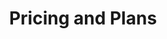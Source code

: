 ---
url: /pricing
metaTags: >-
  <meta property="og:title" content="Get started with Visyond for free">
  <meta property="og:type" content="website">
  <meta property="og:image" content="https://visyond.com/img/thumbnails/Thumbnail - Pricing 2023.png">
  <meta property="og:description" content="Get started with an actually useful free plan.">
  <meta property="og:url" content="https://visyond.com/pricing/">
  <meta name="description" content="Get started with an actually useful free plan.">
title: Pricing and Plans
topTitle: >-
  Build<span style="color: #0086ff;">.</span> Analyze<span style="color: #0086ff;">.</span> Present<span style="color: #0086ff;">.</span>
topSubTitle: >-
  Get started with an <span style="font-weight: 900;">actually useful</span> free plan.
topButtonText: 'Get started'
topButtonLink: '/accounts/signup/'
pricingSections:
  - pricingSection:
      plansCards:
        - PricePrimary: $0
          PricePrimaryPeriod: >-
            free <br/>forever
          cardButton:
            cardButtonText: Get started
            cardButtonURL: '/accounts/signup/'
            isButtonContactUs: false
        #   featuresListHeader: 'With Starter plan, you can:'
        #   featureslist:
        #     - title: Create no-code dashboards
        #       tooltip: >- 
        #         Build interactive online dashboards and ‘what-if’ calculators using Excel formulas and scenarios & charts you create in Visyond.
        #     - title: Organize scenarios
        #       tooltip: >- 
        #         Create and manage scenarios without overwriting, corrupting or losing any data.
        #     - title: Simplify charting
        #       tooltip: >- 
        #         Create beautiful charts, easily customize data series and keep information up-to-date.
          planCardIcon: /img/pricing/STANDARD.png
          limitsListHeader: 'You get:'
          limitsList:
            - limitTitle: 2 projects
              limitTooltip: The number of simultaneously active projects that you can work on.
            - limitTitle: 2 dashboards per project
              limitTooltip: >-
                The number of dashboards you can create in each project.
            - limitTitle: 2 scenarios per project
              limitTooltip: >-
                The number of scenarios you can create in each of your projects.          
          planCardDescription: >-
            Ultimate value and all features right from the start.
          planCardTitle: Free 
          planCardLabelColor: '#b3ebff'
          planCardPriceColor: '#383e4d'
 

        - PricePrimary: $25
          PricePrimaryPeriod: >-
            / month
          priceBillingNote: or $250 / year
          # priceBillingNote: 'or <span>$250</span> / year'
          cardButton:
            cardButtonText: Get started
            cardButtonURL: '/accounts/signup/'
            isButtonContactUs: false
        #   featuresListHeader: 'All in Starter, plus:'
        #   featureslist:
        #     - title: Find top drivers
        #       tooltip: >-
        #         Find the most important input drivers for your decision metrics, and their impact on the outputs of your model.
        #     - title: Automate Sensitivity analysis
        #       tooltip: >-
        #         Easily run 1-way and 2-way sensitivities on your model’s outputs, and see how sensitive they are to changes.
        #     - title: Compare scenarios
        #       tooltip: >-
        #         Compare and analyze scenarios of your model in detail, generating charts and comparison tables. Understand which metrics change and by how much between scenarios and see their impact on the variability of the outputs.
        #     - title: Run Monte Carlo simulations
        #       tooltip: >-
        #         Run Monte Carlo simulations and manage the risks on the output metrics when they are modeled probabilistically (based on experience or historical data).
        #     - title: Auto-analyze models
        #       tooltip: >-
        #         Get quick insights on the outputs of your spreadsheet model by running heuristic auto-analysis that you can customize to your needs afterwards.
          planCardIcon: /img/pricing/PRO.png
          limitsListHeader: 'You get:'
          limitsList:
            - limitTitle: 5 projects
              limitTooltip: The number of simultaneously active projects that you can work on.
            - limitTitle: 5 dashboards per project
              limitTooltip: >-
                The number of dashboards you can create in each project.
            - limitTitle: 5 scenarios per project
              limitTooltip: >-
                The number of scenarios you can create in each of your projects.
          planCardDescription: >-
            More projects. More dashboards. More scenarios.
          planCardTitle: Standard
          planCardLabelColor: '#00B1FF'
          planCardPriceColor: '#00B1FF'



        - PricePrimary: $97
          PricePrimaryPeriod: >-
            / month
          priceBillingNote: or $970 / year
          cardButton:
            cardButtonText: Get started
            cardButtonURL: '/accounts/signup/'
            isButtonContactUs: false
            isButtonEnterprise: false
          featuresListHeader: 'All in Standard, plus:'
          featureslist:
            - title: Selective sharing
              tooltip: >-
                Share only specific worksheets and/or dashboards with internal or external viewers.
            - title: Extended analysis functionality
              tooltip: >-
                Extended functionality of analysis modules and more customization options: more displayed drivers in Tornado analysis; ability to run two-way Sensitivity analysis; more iterations and distributions for Monte Carlo Simulations; ability to run Scenario analysis on any number of scenarios.            
        #     - title: Remove watermarks
        #       tooltip: >-
        #         Remove Visyond branding.
        #     - title: Request White Labeling
        #       tooltip: >-
        #         White label the platform, and maintain your brand identity when serving your team or clients. Billed separately.
        #     - title: Request on-premises installation
        #       tooltip: >-
        #         Install Visyond on your server. Billed separately.          
          planCardIcon: /img/pricing/ADVANCED.png
          limitsListHeader: 'Your get:'
          limitsList:
            - limitTitle: 10 projects
              limitTooltip: The number of simultaneously active projects that you can work on.
            - limitTitle: 10 dashboards per project
              limitTooltip: >-
                The number of dashboards you can create in each project.
            - limitTitle: 10 scenarios per project
              limitTooltip: >-
                The number of scenarios you can create in each of your projects.      
          planCardDescription: >-
            Even more projects, dashboards, and scenarios.
          planCardTitle: Pro
          planCardLabelColor: '#0585ff'
          planCardPriceColor: '#0585ff'



        - PricePrimary: Talk to us
          PricePrimaryPeriod:
          priceBillingNote: 
          cardButton:
            cardButtonText: Contact us
            cardButtonURL: '#contactUs'
            isButtonContactUs: false
            isButtonEnterprise: true
          featuresListHeader: 'Get everything, plus:'
          featureslist:
            - title: Selective sharing
              tooltip: >-
                Share only specific worksheets and/or dashboards with internal or external viewers.
            - title: Embed dashboards
              tooltip: >-
                Share dashboards and presentations with a large audience by embedding them on any web page.
            - title: Request White Labeling
              tooltip: >-
                White label the platform, and maintain your brand identity when serving your team or clients. Billed separately.
            - title: Request on-premises installation
              tooltip: >-
                Install Visyond on your server. Billed separately.          
          planCardIcon: /img/pricing/ADVANCED.png
          limitsListHeader: 'Your get:'
          limitsList:
            - limitTitle: Unlimited projects
              limitTooltip: The number of simultaneously active projects that you can work on.
            - limitTitle: Unlimited dashboards
              limitTooltip: >-
                The number of dashboards you can create in each project.
            - limitTitle: Unlimited scenarios
              limitTooltip: >-
                The number of scenarios you can create in each of your projects.              
          planCardDescription: >-
            Fully integrate Visyond into your tech and process stack.
          planCardTitle: Teams
          planCardLabelColor: '#3b3d4b'
          planCardPriceColor: '#3b3d4b'



      pricingSectionTitlePrefix: '1'
      pricingSectionTitle: Dashboards
      planInfoBlock:
        planInfoBlockTitle: 'Ideal if you want to'
        planInfoBlockDescription: >-
          Create spreadsheet-driven dashboards and 'what-if' calculators, and empower collaborators to test scenarios in self-service mode without the risk of breaking the spreadsheet.
        planInfoBlockImage: /img/pricing/pricingDashboardsPlans.png
        planInfoBlockImageAltText: >-
          Dashboard plans image
DemoStripTitle: Flexible. Familiar. Scalable.
DemoStripTitleButton: Watch Demo
DemoStripTitleLink: /demo
contact:
  buttonlabel: Talk to Us
  buttonlink: /request
  cards:
    - img: /img/pricing/INTEGRATIONS.png
      text: >-
        Integrate your existing systems with Visyond.
      title: Integrations
    - img: /img/pricing/WHITE LABELING.png
      text: White label the platform, and maintain your brand identity when serving your clients.
      title: White Labeling
    - img: /img/pricing/ENTERPRISE.png
      text: Install Visyond on your server.
      title: On-premise Installation
    - img: /img/pricing/EDUCATION.png
      text: Special offers for students and instructors.
      title: Educational Software
  title: Talk to Us if You Need...
formTitle: Talk to us
faqTitle: Frequently Asked Questions
faqSectionContent:
  - answersList:
      - answer: >-
          Yes.
      - answer: >-
          Sign up for the [free plan](/accounts/signup/) to get all features. No credit card required. Afterwards, you can upgrade your plan or stay on the free plan.         
    faqSectionSubTitle: Is there a free version of Visyond?
  - answersList:
      - answer: >-
          Start with the free one, and get all the features. Upgrade if you need more projects, more dashboards, and more scenarios. 
      - answer: >-
          Still not sure which plan is the best for you or your team? [Contact us](#contactUs).
    faqSectionSubTitle: Which plan should I pick?
  - answersList:
      - answer: >-
          Plan upgrades take place immediately. You will be charged pro-rata (for the days remaining in the current billing period) on the price difference between the new and previous plan.
      - answer: >-
          Plan downgrades take place at the end of the current billing cycle.
      - answer: >-
          Changes to the billing cycle (e.g., from monthly to annual or vice versa) will take place at the end of the current billing cycle.
      - answer: >-
          We **do not** store your credit card information. We process payments with [Stripe](https://stripe.com/), a PCI Level 1 Service Provider (this is the most stringent level of certification available in the payments industry).
    faqSectionSubTitle: Can I change my plan?
  - answersList:
      - answer: >-
          Please [log in](/accounts/login/), and then navigate to the [Account tab → Billing](/dashboard#billing).
    faqSectionSubTitle: How do I manage my billing?
#   - answersList:
#       - answer: >-
#           Yes. If you choose an annual plan, you will get a 18% discount (2 months free).
#     faqSectionSubTitle: Do you offer discounted plans?
  - answersList:
      - answer: >-
          We accept credit cards, and wire transfers for the 'Large' plan.
      - answer: >-
          We **do not** store your credit card information. We process payments with [Stripe](https://stripe.com/), a PCI Level 1 Service Provider (this is the most stringent level of certification available in the payments industry).        
    faqSectionSubTitle: How can I pay?
  - answersList:
      - answer: >-
          We use a variety of ways to secure your data.
      - answer: >-
          Visyond is hosted by [DigitalOcean](https://www.digitalocean.com/). The server is located in the Netherlands.
      - answer: >-
          We provide a fully secure connection between customers and our server. All transferred data is sent encrypted using the [TLS/SSL protocol](https://en.wikipedia.org/wiki/Transport_Layer_Security).
      - answer: >-
          All projects are stored encrypted on the server using [Advanced Encryption Standard (AES)](https://en.wikipedia.org/wiki/Advanced_Encryption_Standard), adopted by the U.S. government and included in the [ISO/IEC 18033-3 standard](https://www.iso.org/standard/54531.html).
      - answer: >-
          We use [Cross Site Request Forgery (CSRF)](https://en.wikipedia.org/wiki/Cross-site_request_forgery) middleware that prevents stealing your session.
      - answer: >-
          Our developers have access to the server via [SSH](https://en.wikipedia.org/wiki/Secure_Shell_Protocol) using [RSA](https://en.wikipedia.org/wiki/RSA_(cryptosystem)) keys. This means that no one else can access the server, and that the access keys are stored locally on the computers and are not distributed on the network.
    faqSectionSubTitle: How secure is Visyond?    
  - answersList:
      - answer: >-
          Yes. [Contact us](#contactUs) for special offers for students and instructors.
    faqSectionSubTitle: Do you offer plans for students?
  - answersList:
      - answer: >-
          Please see [Frequently Asked Questions](/faq) or [contact us](#contactUs).
    faqSectionSubTitle: I have other questions...

---